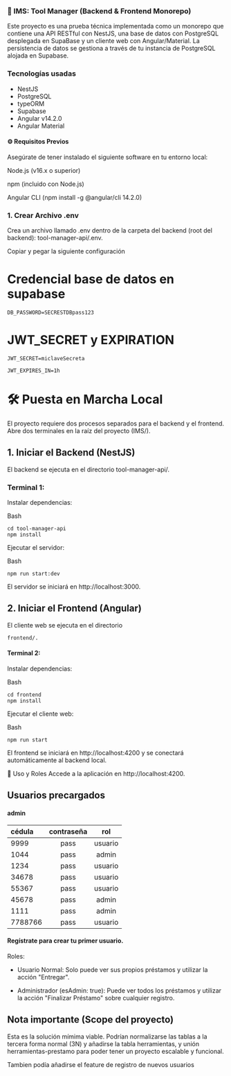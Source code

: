 ### 🚀 IMS: Tool Manager (Backend & Frontend Monorepo)
Este proyecto es una prueba técnica implementada como un monorepo que contiene una API RESTful con NestJS, una base de datos con PostgreSQL desplegada en SupaBase y un cliente web con Angular/Material. La persistencia de datos se gestiona a través de tu instancia de PostgreSQL alojada en Supabase.

### Tecnologías usadas
+ NestJS 
+ PostgreSQL
+ typeORM
+ Supabase
+ Angular v14.2.0
+ Angular Material

#### ⚙️ Requisitos Previos
Asegúrate de tener instalado el siguiente software en tu entorno local:

Node.js (v16.x o superior)

npm (incluido con Node.js)

Angular CLI (npm install -g @angular/cli 14.2.0)

### 1. Crear Archivo .env
Crea un archivo llamado .env dentro de la carpeta del backend (root del backend): tool-manager-api/.env.

Copiar y pegar la siguiente configuración

# Credencial base de datos en supabase
```DB_PASSWORD=SECRESTDBpass123```

# JWT_SECRET y EXPIRATION
```JWT_SECRET=miclaveSecreta```

```JWT_EXPIRES_IN=1h```

# 🛠️ Puesta en Marcha Local
El proyecto requiere dos procesos separados para el backend y el frontend. Abre dos terminales en la raíz del proyecto (IMS/).

## 1. Iniciar el Backend (NestJS)
El backend se ejecuta en el directorio tool-manager-api/.

### Terminal 1:

Instalar dependencias:

Bash

```
cd tool-manager-api
npm install
```
Ejecutar el servidor:

Bash
```
npm run start:dev
```

El servidor se iniciará en http://localhost:3000.

## 2. Iniciar el Frontend (Angular)
El cliente web se ejecuta en el directorio 

```
frontend/.
```

#### Terminal 2:

Instalar dependencias:

Bash
```
cd frontend
npm install
```
Ejecutar el cliente web:

Bash
```
npm run start
```
El frontend se iniciará en http://localhost:4200 y se conectará automáticamente al backend local.

📝 Uso y Roles
Accede a la aplicación en http://localhost:4200.

## Usuarios precargados

#### admin

| cédula | contraseña | rol |
| :------------- |:-------------:| :-----:|
| 9999 | pass | usuario |
| 1044 | pass | admin |
| 1234 | pass | usuario |
| 34678 | pass | usuario |
| 55367 | pass | usuario |
| 45678 | pass | admin |
| 1111 | pass | admin |
| 7788766 | pass | usuario |

#### Regístrate para crear tu primer usuario.

Roles:

+ Usuario Normal: Solo puede ver sus propios préstamos y utilizar la acción "Entregar".

+ Administrador (esAdmin: true): Puede ver todos los préstamos y utilizar la acción "Finalizar Préstamo" sobre cualquier registro.

## Nota importante (Scope del proyecto)
Esta es la solución mímima viable. Podrían normalizarse las tablas a la tercera forma normal (3N) y añadirse la tabla herramientas, y unión herramientas-prestamo para poder tener un proyecto escalable y funcional.

 Tambien podía añadirse el feature de registro de nuevos usuarios
